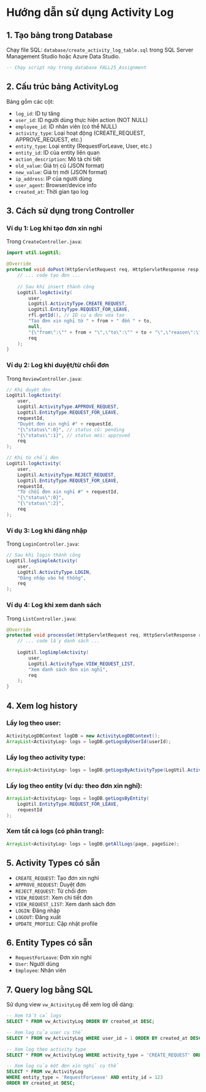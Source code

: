# Hướng dẫn sử dụng Activity Log

## 1. Tạo bảng trong Database

Chạy file SQL: `database/create_activity_log_table.sql` trong SQL Server Management Studio hoặc Azure Data Studio.

```sql
-- Chạy script này trong database FALL25_Assignment
```

## 2. Cấu trúc bảng ActivityLog

Bảng gồm các cột:
- `log_id`: ID tự tăng
- `user_id`: ID người dùng thực hiện action (NOT NULL)
- `employee_id`: ID nhân viên (có thể NULL)
- `activity_type`: Loại hoạt động (CREATE_REQUEST, APPROVE_REQUEST, etc.)
- `entity_type`: Loại entity (RequestForLeave, User, etc.)
- `entity_id`: ID của entity liên quan
- `action_description`: Mô tả chi tiết
- `old_value`: Giá trị cũ (JSON format)
- `new_value`: Giá trị mới (JSON format)
- `ip_address`: IP của người dùng
- `user_agent`: Browser/device info
- `created_at`: Thời gian tạo log

## 3. Cách sử dụng trong Controller

### Ví dụ 1: Log khi tạo đơn xin nghỉ

Trong `CreateController.java`:

```java
import util.LogUtil;

@Override
protected void doPost(HttpServletRequest req, HttpServletResponse resp, User user) {
    // ... code tạo đơn ...
    
    // Sau khi insert thành công
    LogUtil.logActivity(
        user,
        LogUtil.ActivityType.CREATE_REQUEST,
        LogUtil.EntityType.REQUEST_FOR_LEAVE,
        rfl.getId(), // ID của đơn vừa tạo
        "Tạo đơn xin nghỉ từ " + from + " đến " + to,
        null,
        "{\"from\":\"" + from + "\",\"to\":\"" + to + "\",\"reason\":\"" + reason + "\"}",
        req
    );
}
```

### Ví dụ 2: Log khi duyệt/từ chối đơn

Trong `ReviewController.java`:

```java
// Khi duyệt đơn
LogUtil.logActivity(
    user,
    LogUtil.ActivityType.APPROVE_REQUEST,
    LogUtil.EntityType.REQUEST_FOR_LEAVE,
    requestId,
    "Duyệt đơn xin nghỉ #" + requestId,
    "{\"status\":0}", // status cũ: pending
    "{\"status\":1}", // status mới: approved
    req
);

// Khi từ chối đơn
LogUtil.logActivity(
    user,
    LogUtil.ActivityType.REJECT_REQUEST,
    LogUtil.EntityType.REQUEST_FOR_LEAVE,
    requestId,
    "Từ chối đơn xin nghỉ #" + requestId,
    "{\"status\":0}",
    "{\"status\":2}",
    req
);
```

### Ví dụ 3: Log khi đăng nhập

Trong `LoginController.java`:

```java
// Sau khi login thành công
LogUtil.logSimpleActivity(
    user,
    LogUtil.ActivityType.LOGIN,
    "Đăng nhập vào hệ thống",
    req
);
```

### Ví dụ 4: Log khi xem danh sách

Trong `ListController.java`:

```java
@Override
protected void processGet(HttpServletRequest req, HttpServletResponse resp, User user) {
    // ... code lấy danh sách ...
    
    LogUtil.logSimpleActivity(
        user,
        LogUtil.ActivityType.VIEW_REQUEST_LIST,
        "Xem danh sách đơn xin nghỉ",
        req
    );
}
```

## 4. Xem log history

### Lấy log theo user:

```java
ActivityLogDBContext logDB = new ActivityLogDBContext();
ArrayList<ActivityLog> logs = logDB.getLogsByUserId(userId);
```

### Lấy log theo activity type:

```java
ArrayList<ActivityLog> logs = logDB.getLogsByActivityType(LogUtil.ActivityType.APPROVE_REQUEST);
```

### Lấy log theo entity (ví dụ: theo đơn xin nghỉ):

```java
ArrayList<ActivityLog> logs = logDB.getLogsByEntity(
    LogUtil.EntityType.REQUEST_FOR_LEAVE, 
    requestId
);
```

### Xem tất cả logs (có phân trang):

```java
ArrayList<ActivityLog> logs = logDB.getAllLogs(page, pageSize);
```

## 5. Activity Types có sẵn

- `CREATE_REQUEST`: Tạo đơn xin nghỉ
- `APPROVE_REQUEST`: Duyệt đơn
- `REJECT_REQUEST`: Từ chối đơn
- `VIEW_REQUEST`: Xem chi tiết đơn
- `VIEW_REQUEST_LIST`: Xem danh sách đơn
- `LOGIN`: Đăng nhập
- `LOGOUT`: Đăng xuất
- `UPDATE_PROFILE`: Cập nhật profile

## 6. Entity Types có sẵn

- `RequestForLeave`: Đơn xin nghỉ
- `User`: Người dùng
- `Employee`: Nhân viên

## 7. Query log bằng SQL

Sử dụng view `vw_ActivityLog` để xem log dễ dàng:

```sql
-- Xem tất cả logs
SELECT * FROM vw_ActivityLog ORDER BY created_at DESC;

-- Xem log của user cụ thể
SELECT * FROM vw_ActivityLog WHERE user_id = 1 ORDER BY created_at DESC;

-- Xem log theo activity type
SELECT * FROM vw_ActivityLog WHERE activity_type = 'CREATE_REQUEST' ORDER BY created_at DESC;

-- Xem log của một đơn xin nghỉ cụ thể
SELECT * FROM vw_ActivityLog 
WHERE entity_type = 'RequestForLeave' AND entity_id = 123
ORDER BY created_at DESC;
```

